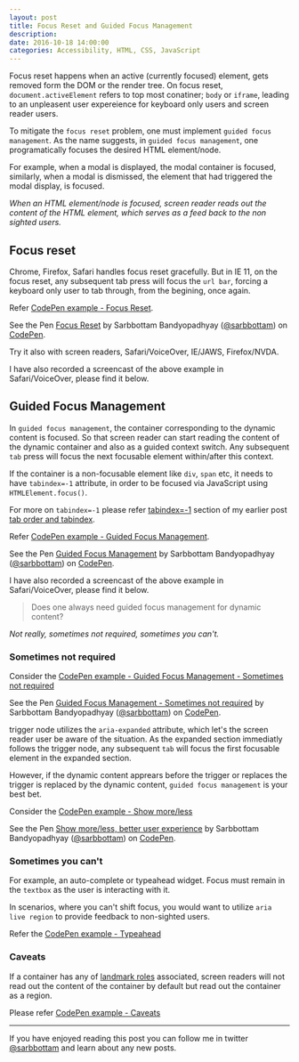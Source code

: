 ```yaml
---
layout: post
title: Focus Reset and Guided Focus Management
description:
date: 2016-10-18 14:00:00
categories: Accessibility, HTML, CSS, JavaScript
---
```


Focus reset happens when an active (currently focused) element, gets removed form the DOM or the render tree.
On focus reset, `document.activeElement` refers to top most conatiner; `body` or `iframe`,
leading to an unpleasent user expereience for keyboard only users and screen reader users.

To mitigate the `focus reset` problem, one must implement `guided focus management`.
As the name suggests, in `guided focus management`, one programatically focuses the desired HTML element/node.

For example, when a modal is displayed, the modal container is focused,
similarly, when a modal is dismissed, the element that had triggered the modal display, is focused.

_When an HTML element/node is focused, screen reader reads out the content of the HTML element,
which serves as a feed back to the non sighted users._

## Focus reset

Chrome, Firefox, Safari handles focus reset gracefully.
But in IE 11, on the focus reset, any subsequent tab press will focus the `url bar`,
forcing a keyboard only user to tab through, from the begining, once again.

Refer [CodePen example - Focus Reset](http://codepen.io/sarbbottam/full/ZpXKjA/).

<p data-height="200" data-theme-id="0" data-slug-hash="ZpXKjA" data-default-tab="result" data-user="sarbbottam" data-embed-version="2" class="codepen">See the Pen <a href="http://codepen.io/sarbbottam/pen/ZpXKjA/">Focus Reset</a> by Sarbbottam Bandyopadhyay (<a href="http://codepen.io/sarbbottam">@sarbbottam</a>) on <a href="http://codepen.io">CodePen</a>.</p>
<script async src="//assets.codepen.io/assets/embed/ei.js"></script>

Try it also with screen readers, Safari/VoiceOver, IE/JAWS, Firefox/NVDA.

I have also recorded a screencast of the above example in Safari/VoiceOver, please find it below.

## Guided Focus Management

In `guided focus management`, the container corresponding to the dynamic content is focused.
So that screen reader can start reading the content of the dynamic container and also as a guided context switch.
Any subsequent `tab` press will focus the next focusable element within/after this context.

If the container is a non-focusable element like `div`, `span` etc,
it needs to have `tabindex=-1` attribute, in order to be focused via JavaScript using `HTMLElement.focus()`.

For more on `tabindex=-1` please refer [tabindex=-1](/blog/2016/10/14/tab-order-and-tabindex#tabindex-1) section of my earlier post [tab order and tabindex](/blog/2016/10/14/tab-order-and-tabindex).

Refer [CodePen example - Guided Focus Management](http://codepen.io/sarbbottam/full/LRzyBq/).

<p data-height="166" data-theme-id="0" data-slug-hash="LRzyBq" data-default-tab="result" data-user="sarbbottam" data-embed-version="2" class="codepen">See the Pen <a href="http://codepen.io/sarbbottam/pen/LRzyBq/">Guided Focus Management</a> by Sarbbottam Bandyopadhyay (<a href="http://codepen.io/sarbbottam">@sarbbottam</a>) on <a href="http://codepen.io">CodePen</a>.</p>
<script async src="//assets.codepen.io/assets/embed/ei.js"></script>

I have also recorded a screencast of the above example in Safari/VoiceOver, please find it below.

> Does one always need guided focus management for dynamic content?

_Not really, sometimes not required, sometimes you can't._

### Sometimes not required

Consider the [CodePen example - Guided Focus Management - Sometimes not required](http://codepen.io/sarbbottam/full/VKVpjp/)

<p data-height="450" data-theme-id="0" data-slug-hash="VKVpjp" data-default-tab="result" data-user="sarbbottam" data-embed-version="2" class="codepen">See the Pen <a href="http://codepen.io/sarbbottam/pen/VKVpjp/">Guided Focus Management - Sometimes not required</a> by Sarbbottam Bandyopadhyay (<a href="http://codepen.io/sarbbottam">@sarbbottam</a>) on <a href="http://codepen.io">CodePen</a>.</p>
<script async src="//assets.codepen.io/assets/embed/ei.js"></script>

trigger node utilizes the `aria-expanded` attribute, which let's the screen reader user be aware of the situation.
As the expanded section immediatly follows the trigger node, any subsequent `tab` will focus the first focusable element in the expanded section.

However, if the dynamic content apprears before the trigger or replaces the trigger is replaced by the dynamic content, `guided focus management` is your best bet.

Consider the [CodePen example - Show more/less](http://codepen.io/sarbbottam/full/RRKOPy/)

<p data-height="265" data-theme-id="0" data-slug-hash="RRKOPy" data-default-tab="result" data-user="sarbbottam" data-embed-version="2" class="codepen">See the Pen <a href="http://codepen.io/sarbbottam/pen/RRKOPy/">Show more/less, better user experience</a> by Sarbbottam Bandyopadhyay (<a href="http://codepen.io/sarbbottam">@sarbbottam</a>) on <a href="http://codepen.io">CodePen</a>.</p>
<script async src="//assets.codepen.io/assets/embed/ei.js"></script>

### Sometimes you can't

For example, an auto-complete or typeahead widget.
Focus must remain in the `textbox` as the user is interacting with it.

In scenarios, where you can't shift focus, you would want to utilize `aria live region` to provide feedback to non-sighted users.

Refer the [CodePen example - Typeahead]()

### Caveats

If a container has any of [landmark roles](https://www.w3.org/TR/wai-aria/roles#landmark_roles) associated,
screen readers will not read out the content of the container by default but read out the container as a region.

Please refer [CodePen example - Caveats]()


---

If you have enjoyed reading this post you can follow me in twitter [@sarbbottam](https://twitter.com/sarbbottam) and learn about any new posts.